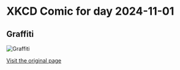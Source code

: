 
# XKCD Comic for day 2024-11-01

## Graffiti

![Graffiti](https://imgs.xkcd.com/comics/graffiti.png "FOR AN INTRIGUING TIME CALL")

[Visit the original page](https://xkcd.com/229/)
